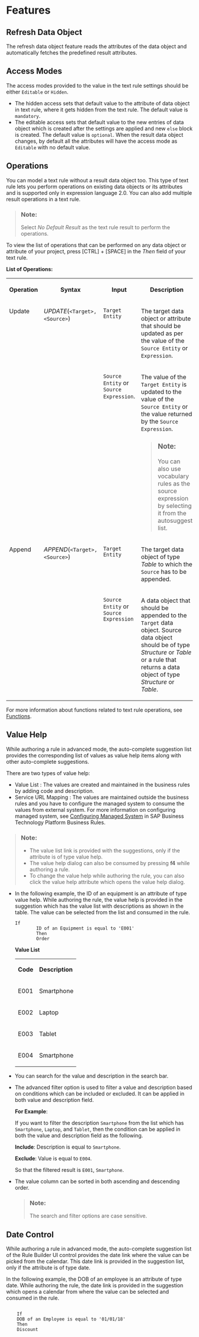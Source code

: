 <!-- loioe6035883c54b4e2b94c022b6950398fd -->

# Features



<a name="loioe6035883c54b4e2b94c022b6950398fd__section_uwc_fms_w3b"/>

## Refresh Data Object

The refresh data object feature reads the attributes of the data object and automatically fetches the predefined result attributes.



<a name="loioe6035883c54b4e2b94c022b6950398fd__section_y23_kms_w3b"/>

## Access Modes

The access modes provided to the value in the text rule settings should be either `Editable` or `Hidden`.

-   The hidden access sets that default value to the attribute of data object in text rule, where it gets hidden from the text rule. The default value is `mandatory`.
-   The editable access sets that default value to the new entries of data object which is created after the settings are applied and new `else` block is created. The default value is `optional`. When the result data object changes, by default all the attributes will have the access mode as `Editable` with no default value.



<a name="loioe6035883c54b4e2b94c022b6950398fd__section_f4c_3ms_w3b"/>

## Operations

You can model a text rule without a result data object too. This type of text rule lets you perform operations on existing data objects or its attributes and is supported only in expression language 2.0. You can also add multiple result operations in a text rule.

> ### Note:  
> Select *No Default Result* as the text rule result to perform the operations.

To view the list of operations that can be performed on any data object or attribute of your project, press [CTRL\] + [SPACE\]  in the *Then* field of your text rule.

**List of Operations:**


<table>
<tr>
<th valign="top">

Operation

</th>
<th valign="top">

Syntax

</th>
<th valign="top">

Input

</th>
<th valign="top">

Description

</th>
<th valign="top">

Example

</th>
</tr>
<tr>
<td valign="top" rowspan="2">

Update

</td>
<td valign="top" rowspan="2">

*UPDATE*\(`<Target>, <Source>`\)

</td>
<td valign="top">

`Target Entity`

</td>
<td valign="top">

The target data object or attribute that should be updated as per the value of the `Source Entity` or `Expression`.

</td>
<td valign="top" rowspan="2">

*UPDATE*\(`Employee_Table.Employee Name` , `Employee.Employee Name` \)

The data object, `Employee_Table.Employee Name` is updated as per the value of `Employee.Employee Name`.

</td>
</tr>
<tr>
<td valign="top">

`Source Entity` or `Source Expression`.

</td>
<td valign="top">

The value of the `Target Entity` is updated to the value of the `Source Entity` or the value returned by the `Source Expression`.

> ### Note:  
> You can also use vocabulary rules as the source expression by selecting it from the autosuggest list.



</td>
</tr>
<tr>
<td valign="top" rowspan="2">

Append

</td>
<td valign="top" rowspan="2">

*APPEND*\(`<Target>, <Source>`\)

</td>
<td valign="top">

`Target Entity`

</td>
<td valign="top">

The target data object of type *Table* to which the `Source` has to be appended.

</td>
<td valign="top" rowspan="2">

*APPEND*\(`FlightTable, Flight`\)

The data object `Flight` is appended to the data object `FlightTable`.

</td>
</tr>
<tr>
<td valign="top">

`Source Entity` or `Source Expression` 

</td>
<td valign="top">

A data object that should be appended to the `Target` data object. Source data object should be of type *Structure* or *Table* or a rule that returns a data object of type *Structure* or *Table*.

</td>
</tr>
</table>

For more information about functions related to text rule operations, see [Functions](https://help.sap.com/viewer/0e4dd38c4e204f47b1ffd09e5684537b/Cloud/en-US/0b42dec8f69f405f9a564e162c4f07c9.html).



<a name="loioe6035883c54b4e2b94c022b6950398fd__section_p13_nms_w3b"/>

## Value Help

While authoring a rule in advanced mode, the auto-complete suggestion list provides the corresponding list of values as value help items along with other auto-complete suggestions.

There are two types of value help:

-   Value List : The values are created and maintained in the business rules by adding code and description.
-   Service URL Mapping : The values are maintained outside the business rules and you have to configure the managed system to consume the values from external system. For more information on configuring managed system, see [Configuring Managed System](https://help.sap.com/viewer/9d7cfeaba766433eaea8a29fdb8a688c/Cloud/en-US/74dfe0537d8e47889cdfc8a874ecde27.html) in SAP Business Technology Platform Business Rules.

> ### Note:  
> -   The value list link is provided with the suggestions, only if the attribute is of type value help.
> -   The value help dialog can also be consumed by pressing **f4** while authoring a rule.
> -   To change the value help while authoring the rule, you can also click the value help attribute which opens the value help dialog.

-   In the following example, the ID of an equipment is an attribute of type value help. While authoring the rule, the value help is provided in the suggestion which has the value list with descriptions as shown in the table. The value can be selected from the list and consumed in the rule.

    ```
    If
    	    ID of an Equipment is equal to 'E001'
    	    Then
    	    Order
    
    ```

    **Value List**


    <table>
    <tr>
    <td valign="top">
    
    **Code**
    
    </td>
    <td valign="top">
    
    **Description**
    
    </td>
    </tr>
    <tr>
    <td valign="top">
    
    E001
    
    </td>
    <td valign="top">
    
    Smartphone
    
    </td>
    </tr>
    <tr>
    <td valign="top">
    
    E002
    
    </td>
    <td valign="top">
    
    Laptop
    
    </td>
    </tr>
    <tr>
    <td valign="top">
    
    E003
    
    </td>
    <td valign="top">
    
    Tablet
    
    </td>
    </tr>
    <tr>
    <td valign="top">
    
    E004
    
    </td>
    <td valign="top">
    
    Smartphone
    
    </td>
    </tr>
    </table>
    
-   You can search for the value and description in the search bar.
-   The advanced filter option is used to filter a value and description based on conditions which can be included or excluded. It can be applied in both value and description field.

    **For Example**:

    If you want to filter the description `Smartphone` from the list which has `Smartphone`, `Laptop`, and `Tablet`, then the condition can be applied in both the value and description field as the following.

    **Include**: Description is equal to `Smartphone`.

    **Exclude**: Value is equal to `E004`.

    So that the filtered result is `E001`, `Smartphone`.

-   The value column can be sorted in both ascending and descending order.

    > ### Note:  
    > The search and filter options are case sensitive.




<a name="loioe6035883c54b4e2b94c022b6950398fd__section_l4z_pms_w3b"/>

## Date Control

While authoring a rule in advanced mode, the auto-complete suggestion list of the Rule Builder UI control provides the date link where the value can be picked from the calendar. This date link is provided in the suggestion list, only if the attribute is of type date.

In the following example, the DOB of an employee is an attribute of type date. While authoring the rule, the date link is provided in the suggestion which opens a calendar from where the value can be selected and consumed in the rule.

```

	If
	DOB of an Employee is equal to '01/01/18'
	Then
	Discount

```

